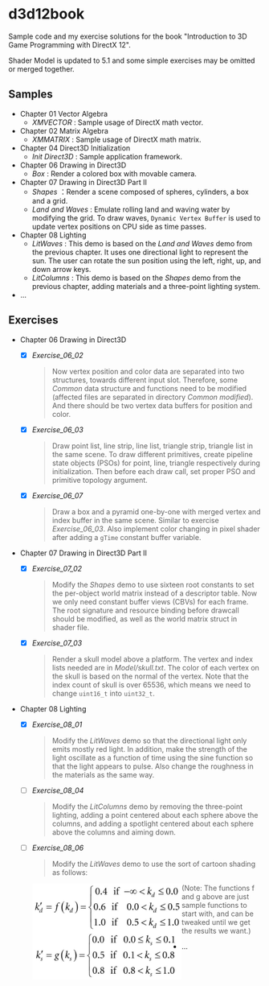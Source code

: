 # d3d12book

Sample code and my exercise solutions for the book "Introduction to 3D Game Programming with DirectX 12".



Shader Model is updated to 5.1 and some simple exercises may be omitted or merged together.



## Samples

* Chapter 01 Vector Algebra
  * *XMVECTOR* : Sample usage of DirectX math vector.
* Chapter 02 Matrix Algebra
  * *XMMATRIX* : Sample usage of DirectX math matrix.
* Chapter 04 Direct3D Initialization
  * *Init Direct3D* : Sample application framework.
* Chapter 06 Drawing in Direct3D 
  * *Box* : Render a colored box with movable camera.
* Chapter 07 Drawing in Direct3D Part II
  * *Shapes* ：Render a scene composed of spheres, cylinders, a box and a grid.
  * *Land and Waves* :  Emulate rolling land and waving water by modifying the grid. To draw waves, `Dynamic Vertex Buffer` is used to update vertex positions on CPU side as time passes.
* Chapter 08 Lighting
  * *LitWaves* : This demo is based on the *Land and Waves* demo from the previous chapter. It uses one directional light to represent the sun. The user can rotate the sun position using the left, right, up, and down arrow keys. 
  * *LitColumns* : This demo is based on the *Shapes* demo from the previous chapter, adding materials and a three-point lighting system.
* ...



## Exercises

* Chapter 06 Drawing in Direct3D
  * [x] *Exercise_06_02*

    > Now vertex position and color data are separated into two structures, towards different input slot. Therefore, some *Common* data structure and functions need to be modified (affected files are separated in directory *Common modified*). And there should be two vertex data buffers for position and color.

  * [x] *Exercise_06_03*

    > Draw point list, line strip, line list, triangle strip, triangle list in the same scene. To draw different primitives, create pipeline state objects (PSOs) for point, line, triangle respectively during initialization. Then before each draw call, set proper PSO and primitive topology argument.

  * [x] *Exercise_06_07*
  
    > Draw a box and a pyramid one-by-one with merged vertex and index buffer in the same scene. Similar to exercise *Exercise_06_03*. Also implement color changing in pixel shader after adding a `gTime` constant buffer variable.
  
* Chapter 07 Drawing in Direct3D Part II

  * [x] *Exercise_07_02*

    > Modify the *Shapes* demo to use sixteen root constants to set the per-object world matrix instead of a descriptor table. Now we only need constant buffer views (CBVs) for each frame. The root signature and resource binding before drawcall should be modified, as well as the world matrix struct in shader file. 

  * [x] *Exercise_07_03*

    > Render a skull model above a platform. The vertex and index lists needed are in *Model/skull.txt*. The color of each vertex on the skull is based on the normal of the vertex. Note that the index count of skull is over 65536, which means we need to change `uint16_t` into `uint32_t`.

* Chapter 08 Lighting

  * [x] *Exercise_08_01*

    > Modify the *LitWaves* demo so that the directional light only emits mostly red light. In addition, make the strength of the light oscillate as a function of time using the sine function so that the light appears to pulse. Also change the roughness in the materials as the same way.
    
  * [ ] *Exercise_08_04*

    > Modify the *LitColumns* demo by removing the three-point lighting, adding a point centered about each sphere above the columns, and adding a spotlight centered about each sphere above the columns and aiming down.

  * [ ] *Exercise_08_06*

    > Modify the *LitWaves* demo to use the sort of cartoon shading as follows:
    
    <img src=".\Chapter 08 Lighting\Exercise_08_06\cartoon shading function.png" alt="cartoon shading function" style="zoom:80%;" align="left"/>
    
    > (Note: The functions f and g above are just sample functions to start with, and can be tweaked until we get the results we want.)

* ...

